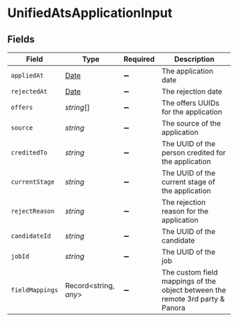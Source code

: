 # UnifiedAtsApplicationInput


## Fields

| Field                                                                                         | Type                                                                                          | Required                                                                                      | Description                                                                                   |
| --------------------------------------------------------------------------------------------- | --------------------------------------------------------------------------------------------- | --------------------------------------------------------------------------------------------- | --------------------------------------------------------------------------------------------- |
| `appliedAt`                                                                                   | [Date](https://developer.mozilla.org/en-US/docs/Web/JavaScript/Reference/Global_Objects/Date) | :heavy_minus_sign:                                                                            | The application date                                                                          |
| `rejectedAt`                                                                                  | [Date](https://developer.mozilla.org/en-US/docs/Web/JavaScript/Reference/Global_Objects/Date) | :heavy_minus_sign:                                                                            | The rejection date                                                                            |
| `offers`                                                                                      | *string*[]                                                                                    | :heavy_minus_sign:                                                                            | The offers UUIDs for the application                                                          |
| `source`                                                                                      | *string*                                                                                      | :heavy_minus_sign:                                                                            | The source of the application                                                                 |
| `creditedTo`                                                                                  | *string*                                                                                      | :heavy_minus_sign:                                                                            | The UUID of the person credited for the application                                           |
| `currentStage`                                                                                | *string*                                                                                      | :heavy_minus_sign:                                                                            | The UUID of the current stage of the application                                              |
| `rejectReason`                                                                                | *string*                                                                                      | :heavy_minus_sign:                                                                            | The rejection reason for the application                                                      |
| `candidateId`                                                                                 | *string*                                                                                      | :heavy_minus_sign:                                                                            | The UUID of the candidate                                                                     |
| `jobId`                                                                                       | *string*                                                                                      | :heavy_minus_sign:                                                                            | The UUID of the job                                                                           |
| `fieldMappings`                                                                               | Record<string, *any*>                                                                         | :heavy_minus_sign:                                                                            | The custom field mappings of the object between the remote 3rd party & Panora                 |